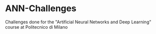 # ANN-Challenges
Challenges done for the "Artificial Neural Networks and Deep Learning" course at Politecnico di Milano
